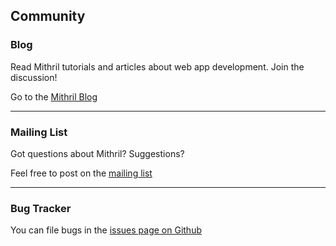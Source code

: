 ## Community

### Blog

Read Mithril tutorials and articles about web app development. Join the discussion!

Go to the [Mithril Blog](http://lhorie.github.io/mithril-blog)

---

### Mailing List

Got questions about Mithril? Suggestions?

Feel free to post on the [mailing list](https://groups.google.com/forum/#!forum/mithriljs)

---

### Bug Tracker

You can file bugs in the [issues page on Github](https://github.com/lhorie/mithril.js/issues?state=open)
